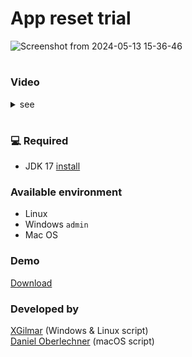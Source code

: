 # App reset trial

![Screenshot from 2024-05-13 15-36-46](https://github.com/XGilmar/JetBrains-reset-trial-app/assets/86094668/a1fd23ff-209b-4e43-8b0f-8d902f3274f6)

#

### Video

<details>
  <summary>see</summary>
  
https://github.com/user-attachments/assets/1339b94e-1dbf-4b44-a229-c7b63e4132f5

</details>

#

### 💻 Required

- JDK 17 [install](https://docs.aws.amazon.com/corretto/latest/corretto-17-ug/downloads-list.html)

### Available environment

- Linux
- Windows `admin`
- Mac OS

### Demo

[Download](https://github.com/XGilmar/JetBrains-reset-trial-app/releases/download/v1.0-demo/reset-trial-demo-1.0.jar)


### Developed by
[XGilmar](https://github.com/XGilmar) (Windows & Linux script)<br />
[Daniel Oberlechner](https://github.com/DanielOberlechner) (macOS script)

